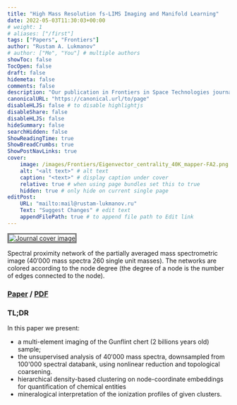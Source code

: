 ```yaml
---
title: "High Mass Resolution fs-LIMS Imaging and Manifold Learning"
date: 2022-05-03T11:30:03+00:00
# weight: 1
# aliases: ["/first"]
tags: ["Papers", "Frontiers"]
author: "Rustam A. Lukmanov"
# author: ["Me", "You"] # multiple authors
showToc: false
TocOpen: false
draft: false
hidemeta: false
comments: false
description: "Our publication in Frontiers in Space Technologies journal"
canonicalURL: "https://canonical.url/to/page"
disableHLJS: false # to disable highlightjs
disableShare: false
disableHLJS: false
hideSummary: false
searchHidden: false
ShowReadingTime: true
ShowBreadCrumbs: true
ShowPostNavLinks: true
cover:
    image: /images/Frontiers/Eigenvector_centrality_40K_mapper-FA2.png # image path/url
    alt: "<alt text>" # alt text
    caption: "<text>" # display caption under cover
    relative: true # when using page bundles set this to true
    hidden: true # only hide on current single page
editPost:
    URL: "mailto:mail@rustam-lukmanov.ru"
    Text: "Suggest Changes" # edit text
    appendFilePath: true # to append file path to Edit link
---
```


<a  href= https://www.frontiersin.org/articles/10.3389/frspt.2022.718943/full><img src='/images/Frontiers/Averaged_image_degree1.png' alt='Journal cover image' width=max padding ='50' align='middle' style="border:3px solid grey"></a>

Spectral proximity network of the partially averaged mass spectrometric image (40′000 mass spectra 260 single unit masses). The networks are colored according to the node degree (the degree of a node is the number of edges connected to the node).

### [Paper](https://www.frontiersin.org/articles/10.3389/frspt.2022.718943/full) / [PDF](/PDF/frspt-03-718943.pdf)

### TL;DR

In this paper we present:

- a multi-element imaging of the Gunflint chert (2 billions years old) sample;
- the unsupervised analysis of 40′000 mass spectra, downsampled from 100'000 spectral databank, using nonlinear reduction and topological coarsening.
- hierarchical density-based clustering on node-coordinate embeddings for quantification of chemical entities
- mineralogical interpretation of the ionization profiles of given clusters.
